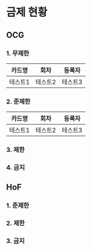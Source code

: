# 금제 현황

## OCG
### 1. 무제한
|카드명|회차|등록자|
|---|---|---|
|테스트1|테스트2|테스트3|
### 2. 준제한
|카드명|회차|등록자|
|---|---|---|
|테스트1|테스트2|테스트3|
### 3. 제한
### 4. 금지

## HoF
### 1. 준제한
### 2. 제한
### 3. 금지
